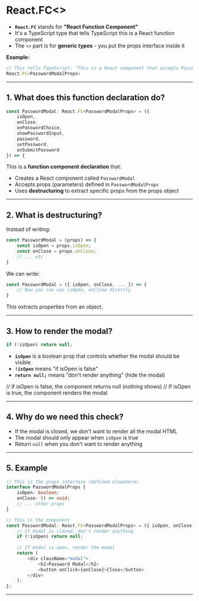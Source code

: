 # **React.FC<>**

- **`React.FC`** stands for **"React Function Component"**
- It's a TypeScript type that tells TypeScript this is a React function component
- The `<>` part is for **generic types** - you put the props interface inside it

**Example:**
```typescript
// This tells TypeScript: "This is a React component that accepts PasswordModalProps"
React.FC<PasswordModalProps>
```

---

## 1. **What does this function declaration do?**

```typescript
const PasswordModal: React.FC<PasswordModalProps> = ({
    isOpen,
    onClose,
    onPasswordChoice,
    showPasswordInput,
    password,
    setPassword,
    onSubmitPassword
}) => {
```

This is a **function component declaration** that:
- Creates a React component called `PasswordModal`
- Accepts props (parameters) defined in `PasswordModalProps`
- Uses **destructuring** to extract specific props from the props object

---

## 2. **What is destructuring?**

Instead of writing:
```typescript
const PasswordModal = (props) => {
    const isOpen = props.isOpen;
    const onClose = props.onClose;
    // ... etc
}
```

We can write:
```typescript
const PasswordModal = ({ isOpen, onClose, ... }) => {
    // Now you can use isOpen, onClose directly
}
```

This extracts properties from an object.

---

## 3. **How to render the modal?**

```typescript
if (!isOpen) return null;
```

- **`isOpen`** is a boolean prop that controls whether the modal should be visible
- **`!isOpen`** means "if isOpen is false"
- **`return null;`** means "don't render anything" (hide the modal)

// If isOpen is false, the component returns null (nothing shows)
// If isOpen is true, the component renders the modal

---

## 4. **Why do we need this check?**

-  If the modal is closed, we don't want to render all the modal HTML
-  The modal should only appear when `isOpen` is true
-  Return `null` when you don't want to render anything

---

## 5. **Example**

```typescript
// This is the props interface (defined elsewhere)
interface PasswordModalProps {
    isOpen: boolean;
    onClose: () => void;
    // ... other props
}

// This is the component
const PasswordModal: React.FC<PasswordModalProps> = ({ isOpen, onClose }) => {
    // If modal is closed, don't render anything
    if (!isOpen) return null;
    
    // If modal is open, render the modal
    return (
        <div className="modal">
            <h2>Password Modal</h2>
            <button onClick={onClose}>Close</button>
        </div>
    );
};
```

---
